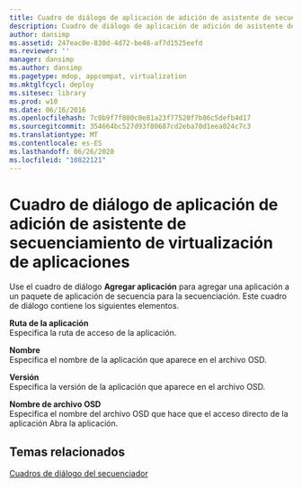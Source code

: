```yaml
---
title: Cuadro de diálogo de aplicación de adición de asistente de secuenciamiento de virtualización de aplicaciones
description: Cuadro de diálogo de aplicación de adición de asistente de secuenciamiento de virtualización de aplicaciones
author: dansimp
ms.assetid: 247eac0e-830d-4d72-be48-af7d1525eefd
ms.reviewer: ''
manager: dansimp
ms.author: dansimp
ms.pagetype: mdop, appcompat, virtualization
ms.mktglfcycl: deploy
ms.sitesec: library
ms.prod: w10
ms.date: 06/16/2016
ms.openlocfilehash: 7c0b9f7f800c0e81a23f77520f7b86c5defb4d17
ms.sourcegitcommit: 354664bc527d93f80687cd2eba70d1eea024c7c3
ms.translationtype: MT
ms.contentlocale: es-ES
ms.lasthandoff: 06/26/2020
ms.locfileid: "10822121"
---
```

# Cuadro de diálogo de aplicación de adición de asistente de secuenciamiento de virtualización de aplicaciones


Use el cuadro de diálogo **Agregar aplicación** para agregar una aplicación a un paquete de aplicación de secuencia para la secuenciación. Este cuadro de diálogo contiene los siguientes elementos.

<a href="" id="application-path"></a>**Ruta de la aplicación**  
Especifica la ruta de acceso de la aplicación.

<a href="" id="name"></a>**Nombre**  
Especifica el nombre de la aplicación que aparece en el archivo OSD.

<a href="" id="version"></a>**Versión**  
Especifica la versión de la aplicación que aparece en el archivo OSD.

<a href="" id="osd-file-name"></a>**Nombre de archivo OSD**  
Especifica el nombre del archivo OSD que hace que el acceso directo de la aplicación Abra la aplicación.

## Temas relacionados


[Cuadros de diálogo del secuenciador](sequencer-dialog-boxes.md)

 

 





